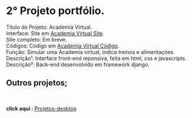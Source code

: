 <h1>2° Projeto portfólio.</h1>

Titulo do Projeto: Academia Virtual.<br>
Interface: Site em <a href='https://rodolfo-desenvolve.github.io/academia_virtual/'>Academia Virtual Site</a>.<br>
Site completo: Em breve.<br>
Códigos: Código em <a href='https://github.com/Rodolfo-desenvolve/academia_virtual/tree/main'>Academia Virtual Código</a>.<br>
Função: Simular uma Academia virtual, indica treinos e alimentações.<br>
Descrição¹: Interface front-end reponsiva, feita em html, css e javascripts.<br>
Descrição²: Back-end desenvolvido em framework django.<br>

<h2> Outros projetos;</h2><br>

 **click aqui :** <a href='https://github.com/Rodolfo-desenvolve/python-desktop'>Projetos-desktop</a><br><br>
